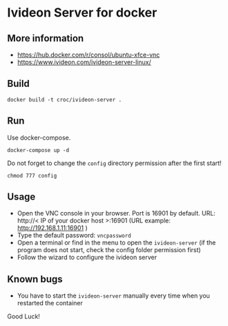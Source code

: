 # Ivideon Server for docker

## More information

  - https://hub.docker.com/r/consol/ubuntu-xfce-vnc
  - https://www.ivideon.com/ivideon-server-linux/


## Build

```
docker build -t croc/ivideon-server .
```

## Run

Use docker-compose.

```
docker-compose up -d
```

Do not forget to change the `config` directory permission after the first start!
```
chmod 777 config
```

## Usage

  - Open the VNC console in your browser. Port is 16901 by default. URL: http://< IP of your docker host >:16901 (URL example: http://192.168.1.11:16901 )
  - Type the default password: `vncpassword`
  - Open a terminal or find in the menu to open the `ivideon-server` (if the program does not start, check the config folder permission first)
  - Follow the wizard to configure the ivideon server

## Known bugs

  - You have to start the `ivideon-server` manually every time when you restarted the container



Good Luck!

